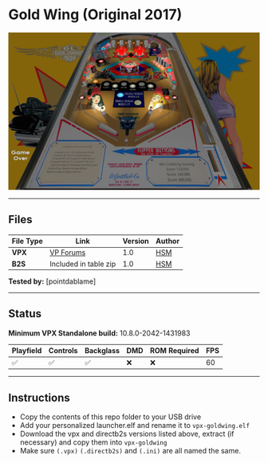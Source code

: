 # Gold Wing (Original 2017)

![Table Preview](../../images/vpx-goldwing-preview.png?raw=true)

---

## Files
| File Type | Link | Version | Author | 
|-----------|--------|----------|--------------|
| **VPX** | [VP Forums](https://www.vpforums.org/index.php?app=downloads&showfile=13347) | 1.0 | [HSM](https://www.vpforums.org/index.php?showuser=78127) |
| **B2S** | Included in table zip | 1.0 | [HSM](https://www.vpforums.org/index.php?showuser=78127) |

**Tested by:** [pointdablame]

---

## Status 
**Minimum VPX Standalone build:** 10.8.0-2042-1431983

| Playfield | Controls | Backglass | DMD | ROM Required | FPS | 
|-----------|----------|-----------|-----|--------------|-----|
| :white_check_mark: | :white_check_mark: | :white_check_mark: | :x: | :x: | 60 |

---

## Instructions

- Copy the contents of this repo folder to your USB drive
- Add your personalized launcher.elf and rename it to `vpx-goldwing.elf`
- Download the vpx and directb2s versions listed above, extract (if necessary) and copy them into `vpx-goldwing`
- Make sure `(.vpx)` `(.directb2s)` and `(.ini)` are all named the same.

